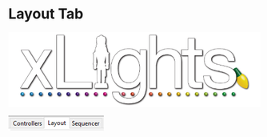 # Layout Tab

![](../../.gitbook/assets/xlights-logo.png)

![](<../../.gitbook/assets/image (31).png>)
